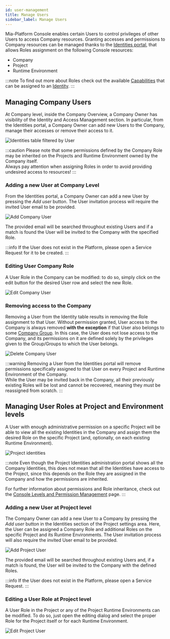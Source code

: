 ```yaml
---
id: user-management
title: Manage Users
sidebar_label: Manage Users
---
```


Mia-Platform Console enables certain Users to control privileges of other Users to access Company resources. 
Granting accesses and permissions to Company resources can be managed thanks to the [Identities portal](/development_suite/identity-and-access-management/overview.md#identities-portal), that allows Roles assignment on the following Console resources:

* Company
* Project
* Runtime Environment

:::note
To find out more about Roles check out the available [Capabilities](/development_suite/identity-and-access-management/console-levels-and-permission-management.md#users-capabilities-inside-console) that can be assigned to an [Identity](/development_suite/identity-and-access-management/overview.md#identity-and-access-management).
:::

## Managing Company Users

At Company level, inside the Company Overview, a Company Owner has visibility of the Identity and Access Management section. In particular, from the Identities portal, a Company Owner can add new Users to the Company, manage their accesses or remove their access to it.

![Identities table filtered by User](./img/user-management/identities_table_filtered_by_user.png)

:::caution
Please note that some permissions defined by the Company Role may be inherited on the Projects and Runtime Environment owned by the Company itself.  
Always pay attention when assigning Roles in order to avoid providing undesired access to resources!
:::

### Adding a new User at Company Level

From the Identities portal, a Company Owner can add a new User by pressing the *Add user* button. The User invitation process will require the invited User email to be provided.

<div style={{display: 'flex', justifyContent: 'center'}}>
  <div style={{display: 'flex', width: '600px'}}>

![Add Company User](./img/user-management/add_company_user.png)

  </div>
</div>

The provided email will be searched throughout existing Users and if a match is found the User will be invited to the Company with the specified Role.

:::info
If the User does not exist in the Platform, please open a Service Request for it to be created.
:::

### Editing User Company Role

A User Role in the Company can be modified: to do so, simply click on the edit button for the desired User row and select the new Role.

<div style={{display: 'flex', justifyContent: 'center'}}>
  <div style={{display: 'flex', width: '600px'}}>

![Edit Company User](./img/user-management/edit_company_user.png)

  </div>
</div>

### Removing access to the Company

Removing a User from the Identity table results in removing the Role assignment to that User.
Without permission granted, User access to the Company is always removed **with the exception** if that User also belongs to some [Company Group](/development_suite/identity-and-access-management/group-management.md).
In this case, the User does not lose access to the Company, and its permissions on it are defined solely by the privileges given to the Group/Groups to which the User belongs.

<div style={{display: 'flex', justifyContent: 'center'}}>
  <div style={{display: 'flex', width: '600px'}}>

![Delete Company User](./img/user-management/delete_company_user.png)

  </div>
</div>

:::warning
Removing a User from the Identities portal will remove permissions specifically assigned to that User on every Project and Runtime Environment of the Company.  
While the User may be invited back in the Company, all their previously existing Roles will be lost and cannot be recovered, meaning they must be reassigned from scratch.
:::

## Managing User Roles at Project and Environment levels

A User with enough administrative permission on a specific Project will be able to view all the existing Identities in the Company and assign them the desired Role on the specific Project (and, optionally, on each existing Runtime Environment).

![Project identities](./img/user-management/project_identities.png)

:::note
Even though the Project Identities administration portal shows all the Company Identities, this does not mean that all the Identities have access to the Project, since this depends on the Role they are assigned in the Company and how the permissions are inherited.

For further information about permissions and Role inheritance, check out the [Console Levels and Permission Management](/development_suite/identity-and-access-management/console-levels-and-permission-management.md) page.
:::

### Adding a new User at Project level

The Company Owner can add a new User to a Company by pressing the *Add user* button in the Identities section of the Project settings area. Here, the User can be assigned a Company Role and additional Roles on the specific Project and its Runtime Environments. The User invitation process will also require the invited User email to be provided.

<div style={{display: 'flex', justifyContent: 'center'}}>
  <div style={{display: 'flex', width: '600px'}}>

![Add Project User](./img/user-management/add_project_user.png)

  </div>
</div>

The provided email will be searched throughout existing Users and, if a match is found, the User will be invited to the Company with the defined Roles.

:::info
If the User does not exist in the Platform, please open a Service Request.
:::


### Editing a User Role at Project level

A User Role in the Project or any of the Project Runtime Environments can be modified. To do so, just open the editing dialog and select the proper Role for the Project itself or for each Runtime Environment.

<div style={{display: 'flex', justifyContent: 'center'}}>
  <div style={{display: 'flex', width: '600px'}}>

![Edit Project User](./img/user-management/edit_project_user.png)

  </div>
</div>
